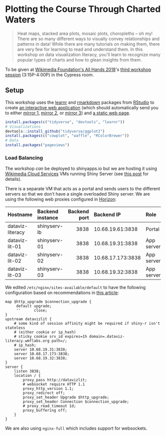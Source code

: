 # Plotting the Course Through Charted Waters

> Heat maps, stacked area plots, mosaic plots, choropleths – oh my! There are so many different ways to visually convey relationships and patterns in data! While there are many tutorials on making them, there are very few for learning to read and understand them. In this workshop on data visualization literacy, you'll learn to recognize many popular types of charts and how to glean insights from them.

To be given at [Wikimedia Foundation's All Hands 2018](https://office.wikimedia.org/wiki/All_Hands/2018)'s [third workshop session](https://office.wikimedia.org/wiki/All_Hands/2018/Workshops) (3:15P-4:00P) in the Cypress room.

## Setup

This workshop uses the [learnr](https://rstudio.github.io/learnr/) and [rmarkdown](http://rmarkdown.rstudio.com/) packages from [RStudio](https://www.rstudio.com/) to create [an interactive web application](http://dataviz-literacy.wmflabs.org/) (which should automatically send you to either [mirror 1](http://dataviz-lit-01.wmflabs.org/), [mirror 2](http://dataviz-lit-02.wmflabs.org/), or [mirror 3](http://dataviz-lit-03.wmflabs.org/)) and [a static web page](https://bearloga.github.io/wmf-allhands18/).

```R
install.packages(c("tidyverse", "devtools", "learnr"))
# Visualizations
devtools::install_github("tidyverse/ggplot2")
install.packages(c("cowplot", "waffle", "RColorBrewer"))
# Data
install.packages("pageviews")
```

### Load Balancing

The workshop _can_ be deployed to shinyapps.io but we are hosting it using [Wikimedia Cloud Services](https://wikitech.wikimedia.org/wiki/Help:Cloud_Services_Introduction) VMs running Shiny Server (see [this post](https://blog.wikimedia.org/2017/08/21/discovery-dashboards-puppet/) for details).

There is a separate VM that acts as a portal and sends users to the different servers so that we don't have a single overloaded Shiny server. We are using the following web proxies configured in [Horizon](https://wikitech.wikimedia.org/w/index.php?title=Help:Horizon_FAQ):

| Hostname         | Backend instance | Backend port | Backend IP        | Role       |
|:-----------------|:-----------------|-------------:|:------------------|:-----------|
| dataviz-literacy | shinyserv-lb     |         3838 | 10.68.19.61:3838  | Portal     |
| dataviz-lit-01   | shinyserv-01     |         3838 | 10.68.19.31:3838  | App server |
| dataviz-lit-02   | shinyserv-02     |         3838 | 10.68.17.173:3838 | App server |
| dataviz-lit-03   | shinyserv-03     |         3838 | 10.68.19.32:3838  | App server |

We edited `/etc/nginx/sites-available/default` to have the following configuration based on recommendations in [this article](https://support.rstudio.com/hc/en-us/articles/213733868-Running-Shiny-Server-with-a-Proxy):

```nginx
map $http_upgrade $connection_upgrade {
     default upgrade;
     ''      close;
}
upstream datavizlit {
    # some kind of session affinity might be required if shiny-r isn't stateless
    # (either cookie or ip_hash)
    # sticky cookie srv_id expires=1h domain=.dataviz-literacy.wmflabs.org path=/;
    # ip_hash;
    server 10.68.19.31:3838;
    server 10.68.17.173:3838;
    server 10.68.19.32:3838;
}
server {
    listen 3838;
    location / {
        proxy_pass http://datavizlit;
        # websocket require HTTP 1.1
        proxy_http_version 1.1;
        proxy_redirect off;
        proxy_set_header Upgrade $http_upgrade;
        proxy_set_header Connection $connection_upgrade;
        # proxy_read_timeout 1d;
        proxy_buffering off;
    }
}
```

We are also using `nginx-full` which includes support for websockets.

